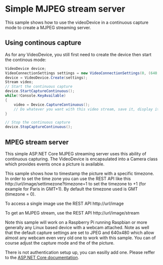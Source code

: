 # Simple MJPEG stream server

This sample shows how to use the videoDevice in a continuous capture mode to create a MJPEG streaming server.

## Using continous capture

As for any VideoDevice, you still first need to create the device then start the continous mode:

```csharp
VideoDevice device;
VideoConnectionSettings settings = new VideoConnectionSettings(0, (640, 480), Iot.Device.Media.PixelFormat.JPEG);
device = VideoDevice.Create(settings);
Stream video;
// Start the continuous capture
device.StartCaptureContinuous();
while(!Console.KeyAvailable)
{
    video = Device.CaptureContinuous();
    // Do whatever you want with this video stream, save it, display it, transform it
}

// Stop the continuous capture
device.StopCaptureContinuous();
```

## MPEG stream server

This simple ASP.NET Core MJPEG streaming server uses this ability of continuous capturing. The VideoDevice is encapsulated into a Camera class which provides events once a picture is available.

This sample shows how to timestamp the picture with a specific timezone. In order to set the time zone you can use the REST API like this http://url/image/settimezone?timezone=1 to set the timezone to +1 (for example for Paris in GMT+1). By default the timezone used is GMT (timezone = 0).

To access a single image use the REST API http://url/image

To get an MJPEG stream, use the REST API http://url/image/stream

Note this sample will work on a Raspberry Pi running Raspbian or more generally any Linux based device with a webcam attached. Note as well that the default capture settings are set to JPEG and 640x480 which allow almost any webcam even very old one to work with this sample. You can of course adjust the capture mode and the of the picture.

There is not authentication setup up, you can easilly add one. Please reffer to the [ASP.NET Core documentation](https://docs.microsoft.com/en-us/aspnet/core/security/authentication/?view=aspnetcore-3.1).